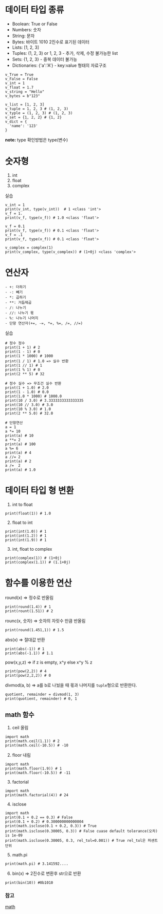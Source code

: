 # 데이터 타입 종류
- Boolean: True or False
- Numbers: 숫자
- String: 문자
- Bytes: 바이트 1010 2진수로 표기된 데이터
- Lists: [1, 2, 3]
- Tuples: (1, 2, 3) or 1, 2, 3 - 추가, 삭제, 수정 불가능한 list
- Sets: {1, 2, 3} - 중복 데이터 불가능
- Dictionaries: {'a':'A'} - key:value 형태의 자료구조


```
v_True = True
v_False = False
v_int = 1
v_float = 1.7
v_string = "Hello"
v_bytes = b"123"

v_list = [1, 2, 3]
v_tuple = 1, 2, 3 # (1, 2, 3)
v_typle = (1, 2, 3) # (1, 2, 3)
v_set = {1, 2, 2} # {1, 2}
v_dict = {
  'name': '123'
}
```
**note:** type 확인방법은 type(변수)

# 숫자형
1. int
2. float
3. complex

실습
```
v_int = 1
print(v_int, type(v_int))  # 1 <class 'int'>
v_f = 1.
print(v_f, type(v_f)) # 1.0 <class 'float'>

v_f = 0.1
print(v_f, type(v_f)) # 0.1 <class 'float'>
v_f = .1
print(v_f, type(v_f)) # 0.1 <class 'float'>

v_complex = complex(1)
print(v_complex, type(v_complex)) # (1+0j) <class 'complex'>
```

# 연산자
```
- +: 더하기
- -: 빼기
- *: 곱하기
- **: 거듭제곱
- /: 나누기
- //: 나누기 몫
- %: 나누기 나머지
- 단항 연산자(+=, -=, *=, %=, /=, //=)
```

실습
```
# 정수 정수
print(1 + 1) # 2
print(1 - 1) # 0
print(1 * 1000) # 1000
print(1 / 1) # 1.0 => 실수 반환
print(1 // 1) # 1
print(1 % 1) # 0 
print(2 ** 5) # 32

# 정수 실수 => 무조건 실수 반환
print(1 + 1.0) # 2.0
print(1 - 1.0) # 0.0
print(1.0 * 1000) # 1000.0
print(10 / 3.0) # 3.3333333333333335
print(10 // 3.0) # 3.0
print(10 % 3.0) # 1.0
print(2 ** 5.0) # 32.0

# 단항연산
a = 1
a *= 10
print(a) # 10
a **= 2 
print(a) # 100
a %= 6
print(a) # 4
a //= 2 
print(a) # 2
a /=  2 
print(a) # 1.0
```


# 데이터 타입 형 변환
1. int to float
```
print(float(1)) # 1.0
```
2. float to int
```
print(int(1.0)) # 1
print(int(1.2)) # 1
print(int(1.9)) # 1
```
3. int, float to complex
```
print(complex(1)) # (1+0j)
print(complex(1.1)) # (1.1+0j)
```

# 함수를 이용한 연산
round(x) => 정수로 반올림
```
print(round(1.4)) # 1
print(rount(1.51)) # 2
```
rounc(x, 숫자) => 숫자의 자릿수 만큼 반올림
```
print(round(1.451,1)) # 1.5
```
abs(x) => 절대값 반환
```
print(abs(-1)) # 1
print(abs(-1.1)) # 1.1
```
pow(x,y,z) => if z is empty, x^y else x^y % z
```
print(pow(2,2)) # 4
print(pow(2,2,2)) # 0
```

divmod(a, b) => a를 b로 나눴을 때 몫과 나머지를 `tuple`형으로 반환한다.
```
quotient, remainder = divmod(1, 3)
print(quotient, remainder) # 0, 1
```

## math 함수
1. ceil 올림
```
import math
print(math.ceil(1.1)) # 2
print(math.ceil(-10.5)) # -10
```
2. floor 내림
```
import math
print(math.floor(1.9)) # 1
print(math.floor(-10.5)) # -11
```
3. factorial
```
import math
print(math.factorial(4)) # 24
```
4. isclose
```
import math
print(0.1 + 0.2 == 0.3) # False
print(0.1 + 0.2) # 0.300000000000004
print(math.isclose(0.1 + 0.2, 0.3)) # True
print(math.isclose(0.30005, 0.3)) # False cuase default tolerance(오차) is 1e-09
print(math.isclose(0.30005, 0.3, rel_tol=0.001)) # True rel_tol은 퍼센트 단위
```
5. math.pi
```
print(math.pi) # 3.141592....
```
6. bin(x) => 2진수로 변환후 str으로 반환
```
print(bin(10)) #0b1010
```


### 참고
[math](https://docs.python.org/3/library/math.html)
